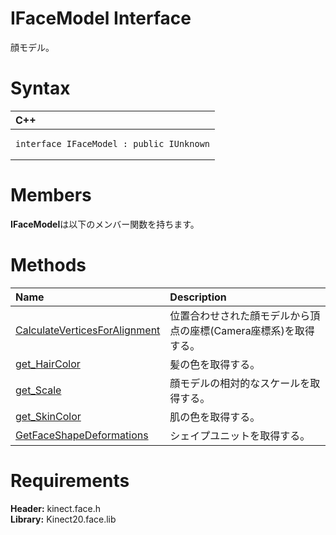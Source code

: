 IFaceModel Interface  
====================  

顔モデル。 <span id="syntaxSection"></span>

Syntax  
======  

<table>
<colgroup>
<col width="100%" />
</colgroup>
<thead>
<tr class="header">
<th align="left">C++</th>
</tr>
</thead>
<tbody>
<tr class="odd">
<td align="left"><pre><code>interface IFaceModel : public IUnknown</code></pre></td>
</tr>
</tbody>
</table>

<span id="classMembersSection"></span>

Members  
=======  

**IFaceModel**は以下のメンバー関数を持ちます。  

<span id="publicmethodsSection"></span>

Methods  
=======  

<table>
<colgroup>
<col width="30%" />
<col width="60%" />
</colgroup>
<thead>
<tr class="header">
<th align="left">Name</th>
<th align="left">Description</th>
</tr>
</thead>
<tbody>
<tr class="odd">
<td align="left"><a href="IFaceModel_Interface/Methods/CalculateVerticesForAlignm.md">CalculateVerticesForAlignment</a></td>
<td align="left">位置合わせされた顔モデルから頂点の座標(Camera座標系)を取得する。</td>
</tr>
<tr class="even">
<td align="left"><a href="IFaceModel_Interface/Methods/get_HairColor_Method.md">get_HairColor</a></td>
<td align="left">髪の色を取得する。</td>
</tr>
<tr class="odd">
<td align="left"><a href="IFaceModel_Interface/Methods/get_Scale_Method.md">get_Scale</a></td>
<td align="left">顔モデルの相対的なスケールを取得する。</td>
</tr>
<tr class="even">
<td align="left"><a href="IFaceModel_Interface/Methods/get_SkinColor_Method.md">get_SkinColor</a></td>
<td align="left">肌の色を取得する。</td>
</tr>
<tr class="odd">
<td align="left"><a href="IFaceModel_Interface/Methods/GetFaceShapeDeformations.md">GetFaceShapeDeformations</a></td>
<td align="left">シェイプユニットを取得する。</td>
</tr>
</tbody>
</table>

<span id="requirements"></span>

Requirements  
============  

**Header:** kinect.face.h  
**Library:** Kinect20.face.lib  



<!--Please do not edit the data in the comment block below.-->
<!--
TOCTitle : IFaceModel Interface
RLTitle : IFaceModel Interface
KeywordK : IFaceModel interface, about
HelpPriority : 2
TopicType : apiref
KeywordF : IFaceModel
KeywordF : Microsoft.Kinect.face.IFaceModel
KeywordA : T:Microsoft.Kinect.face.IFaceModel
AssetID : T:Microsoft.Kinect.face.IFaceModel
Locale : en-us
CommunityContent : 1
APIType : Managed
APILocation : 
APIName : Microsoft.Kinect.face.IFaceModel
TargetOS : Windows
TopicType : kbSyntax
DevLang : C++
DocSet : K4Wv2
ProjType : K4Wv2Proj
Technology : Kinect for Windows
Product : Kinect for Windows SDK v2
productversion : 20
-->
